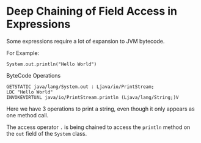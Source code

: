 # Deep Chaining of Field Access in Expressions

Some expressions require a lot of expansion to JVM bytecode.

For Example:

```fiz
System.out.println("Hello World")
```

ByteCode Operations

```bytecode
GETSTATIC java/lang/System.out : Ljava/io/PrintStream;
LDC "Hello World"
INVOKEVIRTUAL java/io/PrintStream.println (Ljava/lang/String;)V
```

Here we have 3 operations to print a string, even though it only appears as one method call.

The access operator `.` is being chained to access the `println` method on the `out` field of the `System` class.
